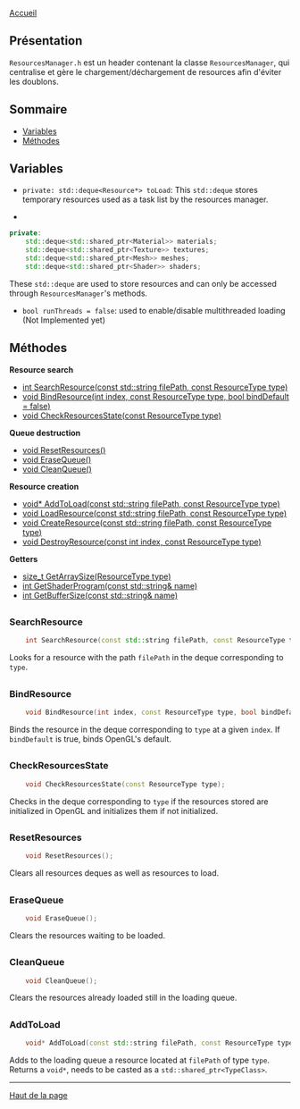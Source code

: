 [Accueil](Home)  

## Présentation

`ResourcesManager.h` est un header contenant la classe `ResourcesManager`, qui centralise et gère  le chargement/déchargement de resources afin d'éviter les doublons.  

## Sommaire

- [Variables](#variables-1)  
- [Méthodes](#méthodes-1)  

## <h2 id="Variables">Variables</h2>

- `private: std::deque<Resource*> toLoad`: This `std::deque` stores temporary resources used as a task list by the resources manager.  

-
```c++
private: 
	std::deque<std::shared_ptr<Material>> materials;
	std::deque<std::shared_ptr<Texture>> textures;
	std::deque<std::shared_ptr<Mesh>> meshes; 
	std::deque<std::shared_ptr<Shader>> shaders;
```
These `std::deque` are used to store resources and can only be accessed through `ResourcesManager`'s methods.  

- `bool runThreads = false`: used to enable/disable multithreaded loading (Not Implemented yet)  

## <h2 id="Méthodes">Méthodes</h2>

**Resource search**  
- [int SearchResource(const std::string filePath, const ResourceType type)](#searchresource-1)  
- [void BindResource(int index, const ResourceType type, bool bindDefault = false)](#bindresource-1)  
- [void CheckResourcesState(const ResourceType type)](#checkresourcesstate-1)  

**Queue destruction**  
- [void ResetResources()](#resetresources-1)  
- [void EraseQueue()](#erasequeue-1)  
- [void CleanQueue()](#cleanqueue-1)  

**Resource creation**  
- [void* AddToLoad(const std::string filePath, const ResourceType type)](#addtoload-1)  
- [void LoadResource(const std::string filePath, const ResourceType type)](#loadresource-1)  
- [void CreateResource(const std::string filePath, const ResourceType type)](#createresource-1)  
- [void DestroyResource(const int index, const ResourceType type)](#destroyresource-1)  

**Getters**  
- [size_t GetArraySize(ResourceType type)](#getarraysize-1)   
- [int GetShaderProgram(const std::string& name)](#getshaderprogram-1)  
- [int GetBufferSize(const std::string& name)](#getbuffersize-1)  

## <h3 id="SearchResource">SearchResource</h3>
```c++
	int SearchResource(const std::string filePath, const ResourceType type);
```

Looks for a resource with the path `filePath` in the deque corresponding to `type`.  

## <h3 id="BindResource">BindResource</h3>
```c++
	void BindResource(int index, const ResourceType type, bool bindDefault = false);
```

Binds the resource in the deque corresponding to `type` at a given `index`. If `bindDefault` is true, binds OpenGL's default.  

## <h3 id="CheckResourcesState">CheckResourcesState</h3>
```c++
	void CheckResourcesState(const ResourceType type);
```

Checks in the deque corresponding to `type` if the resources stored are initialized in OpenGL and initializes them if not initialized.  

## <h3 id="ResetResources">ResetResources</h3>
```c++
	void ResetResources();
```

Clears all resources deques as well as resources to load.  

## <h3 id="EraseQueue">EraseQueue</h3>
```c++
	void EraseQueue();
```

Clears the resources waiting to be loaded.  

## <h3 id="CleanQueue">CleanQueue</h3>
```c++
	void CleanQueue();
```

Clears the resources already loaded still in the loading queue.  

## <h3 id="AddToLoad">AddToLoad</h3>
```c++
	void* AddToLoad(const std::string filePath, const ResourceType type);
```

Adds to the loading queue a resource located at `filePath` of type `type`. Returns a `void*`, needs to be casted as a `std::shared_ptr<TypeClass>`.  

---

[Haut de la page](#présentation)  